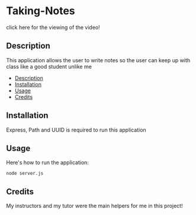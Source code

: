 # Taking-Notes

click here  for the viewing of the video!

## Description

This application allows the user to write notes so the user can keep up with class like a good student unlike me

* [Description](#description)
* [Installation](#installation)
* [Usage](#usage)
* [Credits](#credits)


## Installation

Express, Path and UUID is required to run this application

## Usage

Here's how to run the application:

```
node server.js
```

## Credits

My instructors and my tutor were the main helpers for me in this project!